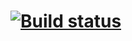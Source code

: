 # [![Build status](https://ci.appveyor.com/api/projects/status/1lyxjpg1l35kt7o0/branch/master?svg=true)](https://ci.appveyor.com/project/VictoriaTatarinova/selenide-selenium/branch/master)
